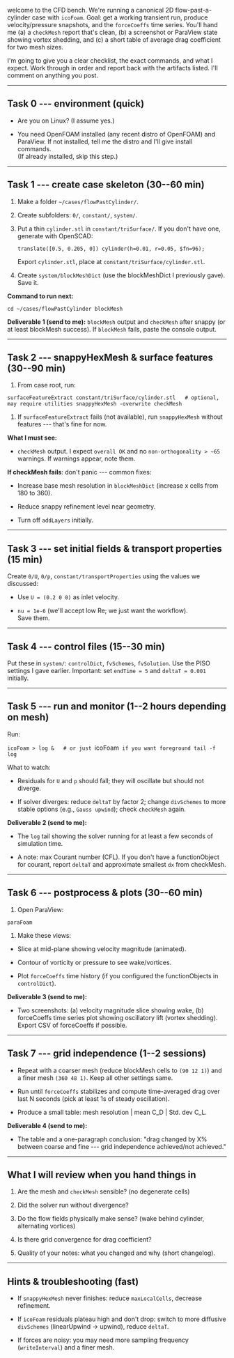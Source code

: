welcome to the CFD bench. We're running a canonical 2D flow-past-a-cylinder case with `icoFoam`. Goal: get a working transient run, produce velocity/pressure snapshots, and the `forceCoeffs` time series. You'll hand me (a) a `checkMesh` report that's clean, (b) a screenshot or ParaView state showing vortex shedding, and (c) a short table of average drag coefficient for two mesh sizes.

I'm going to give you a clear checklist, the exact commands, and what I expect. Work through in order and report back with the artifacts listed. I'll comment on anything you post.

* * * * *

Task 0 --- environment (quick)
----------------------------

-   Are you on Linux? (I assume yes.)

-   You need OpenFOAM installed (any recent distro of OpenFOAM) and ParaView. If not installed, tell me the distro and I'll give install commands.\
    (If already installed, skip this step.)

* * * * *

Task 1 --- create case skeleton (30--60 min)
-----------------------------------------

1.  Make a folder `~/cases/flowPastCylinder/`.

2.  Create subfolders: `0/`, `constant/`, `system/`.

3.  Put a thin `cylinder.stl` in `constant/triSurface/`. If you don't have one, generate with OpenSCAD:

    `translate([0.5, 0.205, 0]) cylinder(h=0.01, r=0.05, $fn=96);`

    Export `cylinder.stl`, place at `constant/triSurface/cylinder.stl`.

4.  Create `system/blockMeshDict` (use the blockMeshDict I previously gave). Save it.

**Command to run next:**

`cd ~/cases/flowPastCylinder
blockMesh`

**Deliverable 1 (send to me):** `blockMesh` output and `checkMesh` after snappy (or at least blockMesh success). If `blockMesh` fails, paste the console output.

* * * * *

Task 2 --- snappyHexMesh & surface features (30--90 min)
-----------------------------------------------------

1.  From case root, run:

`surfaceFeatureExtract constant/triSurface/cylinder.stl   # optional, may require utilities
snappyHexMesh -overwrite
checkMesh`

1.  If `surfaceFeatureExtract` fails (not available), run `snappyHexMesh` without features --- that's fine for now.

**What I must see:**

-   `checkMesh` output. I expect `overall OK` and no `non-orthogonality > ~65` warnings. If warnings appear, note them.

**If checkMesh fails**: don't panic --- common fixes:

-   Increase base mesh resolution in `blockMeshDict` (increase x cells from 180 to 360).

-   Reduce snappy refinement level near geometry.

-   Turn off `addLayers` initially.

* * * * *

Task 3 --- set initial fields & transport properties (15 min)
-----------------------------------------------------------

Create `0/U`, `0/p`, `constant/transportProperties` using the values we discussed:

-   Use `U = (0.2 0 0)` as inlet velocity.

-   `nu = 1e-6` (we'll accept low Re; we just want the workflow).\
    Save them.

* * * * *

Task 4 --- control files (15--30 min)
----------------------------------

Put these in `system/`: `controlDict`, `fvSchemes`, `fvSolution`. Use the PISO settings I gave earlier. Important: set `endTime = 5` and `deltaT = 0.001` initially.

* * * * *

Task 5 --- run and monitor (1--2 hours depending on mesh)
------------------------------------------------------

Run:

`icoFoam > log &   # or just `icoFoam` if you want foreground
tail -f log`

What to watch:

-   Residuals for `U` and `p` should fall; they will oscillate but should not diverge.

-   If solver diverges: reduce `deltaT` by factor 2; change `divSchemes` to more stable options (e.g., `Gauss upwind`); check `checkMesh` again.

**Deliverable 2 (send to me):**

-   The `log` tail showing the solver running for at least a few seconds of simulation time.

-   A note: max Courant number (CFL). If you don't have a functionObject for courant, report `deltaT` and approximate smallest `dx` from checkMesh.

* * * * *

Task 6 --- postprocess & plots (30--60 min)
----------------------------------------

1.  Open ParaView:

`paraFoam`

1.  Make these views:

-   Slice at mid-plane showing velocity magnitude (animated).

-   Contour of vorticity or pressure to see wake/vortices.

-   Plot `forceCoeffs` time history (if you configured the functionObjects in `controlDict`).

**Deliverable 3 (send to me):**

-   Two screenshots: (a) velocity magnitude slice showing wake, (b) forceCoeffs time series plot showing oscillatory lift (vortex shedding). Export CSV of forceCoeffs if possible.

* * * * *

Task 7 --- grid independence (1--2 sessions)
-----------------------------------------

-   Repeat with a coarser mesh (reduce blockMesh cells to `(90 12 1)`) and a finer mesh `(360 48 1)`. Keep all other settings same.

-   Run until `forceCoeffs` stabilizes and compute time-averaged drag over last N seconds (pick at least 1s of steady oscillation).

-   Produce a small table: mesh resolution | mean C_D | Std. dev C_L.

**Deliverable 4 (send to me):**

-   The table and a one-paragraph conclusion: "drag changed by X% between coarse and fine --- grid independence achieved/not achieved."

* * * * *

What I will review when you hand things in
------------------------------------------

1.  Are the mesh and `checkMesh` sensible? (no degenerate cells)

2.  Did the solver run without divergence?

3.  Do the flow fields physically make sense? (wake behind cylinder, alternating vortices)

4.  Is there grid convergence for drag coefficient?

5.  Quality of your notes: what you changed and why (short changelog).

* * * * *

Hints & troubleshooting (fast)
------------------------------

-   If `snappyHexMesh` never finishes: reduce `maxLocalCells`, decrease refinement.

-   If `icoFoam` residuals plateau high and don't drop: switch to more diffusive `divSchemes` (linearUpwind -> upwind), reduce `deltaT`.

-   If forces are noisy: you may need more sampling frequency (`writeInterval`) and a finer mesh.